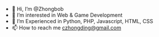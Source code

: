 - 👋 Hi, I’m @Zhongbob
- 👀 I’m interested in Web & Game Development
- 🌱 I’m Experienced in Python, PHP, Javascript, HTML, CSS
- 📫 How to reach me czhongding@gmail.com

<!---
Zhongbob/Zhongbob is a ✨ special ✨ repository because its `README.md` (this file) appears on your GitHub profile.
You can click the Preview link to take a look at your changes.
--->
